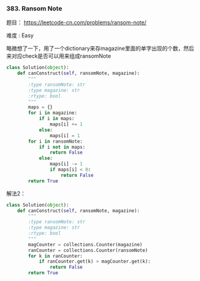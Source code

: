 ### 383. Ransom Note

题目： 
<https://leetcode-cn.com/problems/ransom-note/>


难度 : Easy



略微想了一下，用了一个dictionary来存magazine里面的单字出现的个数，然后来对应check是否可以用来组成ransomNote


```python
class Solution(object):
    def canConstruct(self, ransomNote, magazine):
        """
        :type ransomNote: str
        :type magazine: str
        :rtype: bool
        """
        maps = {}
        for i in magazine:
            if i in maps:
                maps[i] += 1
            else:
                maps[i] = 1
        for i in ransomNote:
            if i not in maps:
                return False
            else:
                maps[i] -= 1
                if maps[i] < 0:
                    return False
        return True
```
解法2：

```python
class Solution(object):
    def canConstruct(self, ransomNote, magazine):
        """
        :type ransomNote: str
        :type magazine: str
        :rtype: bool
        """
        magCounter = collections.Counter(magazine)
        ranCounter = collections.Counter(ransomNote)
        for k in ranCounter:
            if ranCounter.get(k) > magCounter.get(k):
                return False
        return True
```
